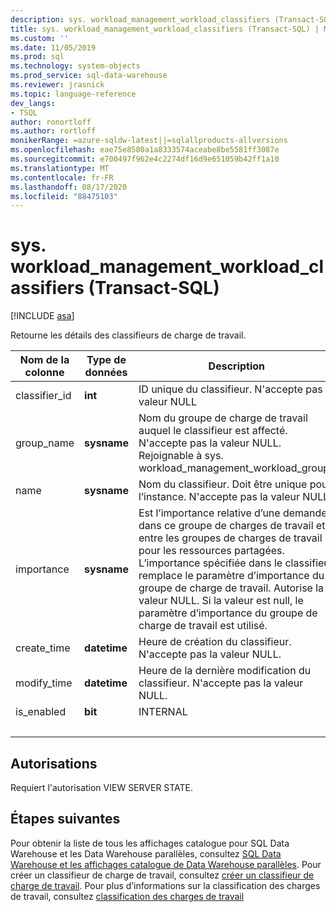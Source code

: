 ```yaml
---
description: sys. workload_management_workload_classifiers (Transact-SQL)
title: sys. workload_management_workload_classifiers (Transact-SQL) | Microsoft Docs
ms.custom: ''
ms.date: 11/05/2019
ms.prod: sql
ms.technology: system-objects
ms.prod_service: sql-data-warehouse
ms.reviewer: jrasnick
ms.topic: language-reference
dev_langs:
- TSQL
author: ronortloff
ms.author: rortloff
monikerRange: =azure-sqldw-latest||=sqlallproducts-allversions
ms.openlocfilehash: eae75e8580a1a8333574aceabe8be5581ff3087e
ms.sourcegitcommit: e700497f962e4c2274df16d9e651059b42ff1a10
ms.translationtype: MT
ms.contentlocale: fr-FR
ms.lasthandoff: 08/17/2020
ms.locfileid: "88475103"
---
```

# <a name="sysworkload_management_workload_classifiers-transact-sql"></a>sys. workload_management_workload_classifiers (Transact-SQL)

[!INCLUDE [asa](../../includes/applies-to-version/asa.md)]

 Retourne les détails des classifieurs de charge de travail.  
  
|Nom de la colonne|Type de données|Description|Plage|  
|-----------------|---------------|-----------------|-----------|
|classifier_id|**int**|ID unique du classifieur. N'accepte pas la valeur NULL||
group_name|**sysname**|Nom du groupe de charge de travail auquel le classifieur est affecté. N'accepte pas la valeur NULL. Rejoignable à sys. workload_management_workload_groups ||
name|**sysname**|Nom du classifieur. Doit être unique pour l’instance. N'accepte pas la valeur NULL.||
|importance|**sysname**|Est l’importance relative d’une demande dans ce groupe de charges de travail et entre les groupes de charges de travail pour les ressources partagées.  L’importance spécifiée dans le classifieur remplace le paramètre d’importance du groupe de charge de travail. Autorise la valeur NULL.  Si la valeur est null, le paramètre d’importance du groupe de charge de travail est utilisé.|Low, below_normal, normal (par défaut), above_normal, High |
|create_time|**datetime**|Heure de création du classifieur. N'accepte pas la valeur NULL.||
modify_time|**datetime**|Heure de la dernière modification du classifieur. N'accepte pas la valeur NULL.||
is_enabled|**bit**|INTERNAL||
|&nbsp;||||
  
## <a name="permissions"></a>Autorisations

Requiert l'autorisation VIEW SERVER STATE.

## <a name="next-steps"></a>Étapes suivantes

 Pour obtenir la liste de tous les affichages catalogue pour SQL Data Warehouse et les Data Warehouse parallèles, consultez [SQL Data Warehouse et les affichages catalogue de Data Warehouse parallèles](../../relational-databases/system-catalog-views/sql-data-warehouse-and-parallel-data-warehouse-catalog-views.md). Pour créer un classifieur de charge de travail, consultez [créer un classifieur de charge de travail](../../t-sql/statements/create-workload-classifier-transact-sql.md). Pour plus d’informations sur la classification des charges de travail, consultez [classification des charges de travail](/azure/sql-data-warehouse/sql-data-warehouse-workload-classification)
